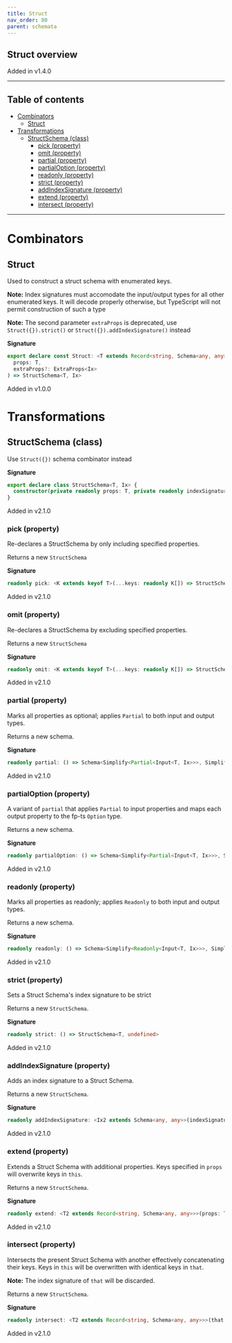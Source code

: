```yaml
---
title: Struct
nav_order: 80
parent: schemata
---
```


## Struct overview

Added in v1.4.0

---

<h2 class="text-delta">Table of contents</h2>

- [Combinators](#combinators)
  - [Struct](#struct)
- [Transformations](#transformations)
  - [StructSchema (class)](#structschema-class)
    - [pick (property)](#pick-property)
    - [omit (property)](#omit-property)
    - [partial (property)](#partial-property)
    - [partialOption (property)](#partialoption-property)
    - [readonly (property)](#readonly-property)
    - [strict (property)](#strict-property)
    - [addIndexSignature (property)](#addindexsignature-property)
    - [extend (property)](#extend-property)
    - [intersect (property)](#intersect-property)

---

# Combinators

## Struct

Used to construct a struct schema with enumerated keys.

**Note:** Index signatures must accomodate the input/output types for all other
enumerated keys. It will decode properly otherwise, but TypeScript will not permit
construction of such a type

**Note:** The second parameter `extraProps` is deprecated, use `Struct({}).strict()` or
`Struct({}).addIndexSignature()` instead

**Signature**

```ts
export declare const Struct: <T extends Record<string, Schema<any, any>>, Ix extends IxSigBase = undefined>(
  props: T,
  extraProps?: ExtraProps<Ix>
) => StructSchema<T, Ix>
```

Added in v1.0.0

# Transformations

## StructSchema (class)

Use `Struct({})` schema combinator instead

**Signature**

```ts
export declare class StructSchema<T, Ix> {
  constructor(private readonly props: T, private readonly indexSignature?: ExtraProps<Ix>)
}
```

Added in v2.1.0

### pick (property)

Re-declares a StructSchema by only including specified properties.

Returns a new `StructSchema`

**Signature**

```ts
readonly pick: <K extends keyof T>(...keys: readonly K[]) => StructSchema<{ [KeyType in keyof Pick<T, K>]: Pick<T, K>[KeyType]; }, Ix>
```

Added in v2.1.0

### omit (property)

Re-declares a StructSchema by excluding specified properties.

Returns a new `StructSchema`

**Signature**

```ts
readonly omit: <K extends keyof T>(...keys: readonly K[]) => StructSchema<{ [KeyType in keyof Pick<T, Exclude<keyof T, K>>]: Pick<T, Exclude<keyof T, K>>[KeyType]; }, Ix>
```

Added in v2.1.0

### partial (property)

Marks all properties as optional; applies `Partial` to both input and output types.

Returns a new schema.

**Signature**

```ts
readonly partial: () => Schema<Simplify<Partial<Input<T, Ix>>>, Simplify<Partial<Output<T, Ix>>>>
```

Added in v2.1.0

### partialOption (property)

A variant of `partial` that applies `Partial` to input properties and maps each
output property to the fp-ts `Option` type.

Returns a new schema.

**Signature**

```ts
readonly partialOption: () => Schema<Simplify<Partial<Input<T, Ix>>>, Simplify<OptionOutput<T, Ix>>>
```

Added in v2.1.0

### readonly (property)

Marks all properties as readonly; applies `Readonly` to both input and output types.

Returns a new schema.

**Signature**

```ts
readonly readonly: () => Schema<Simplify<Readonly<Input<T, Ix>>>, Simplify<Readonly<Output<T, Ix>>>>
```

Added in v2.1.0

### strict (property)

Sets a Struct Schema's index signature to be strict

Returns a new `StructSchema`.

**Signature**

```ts
readonly strict: () => StructSchema<T, undefined>
```

Added in v2.1.0

### addIndexSignature (property)

Adds an index signature to a Struct Schema.

Returns a new `StructSchema`.

**Signature**

```ts
readonly addIndexSignature: <Ix2 extends Schema<any, any>>(indexSignature: Ix2) => StructSchema<T, Ix2>
```

Added in v2.1.0

### extend (property)

Extends a Struct Schema with additional properties. Keys specified in `props` will
overwrite keys in `this`.

Returns a new `StructSchema`.

**Signature**

```ts
readonly extend: <T2 extends Record<string, Schema<any, any>>>(props: T2) => StructSchema<Spread<T, T2>, Ix>
```

Added in v2.1.0

### intersect (property)

Intersects the present Struct Schema with another effectively concatenating their
keys. Keys in `this` will be overwritten with identical keys in `that`.

**Note:** The index signature of `that` will be discarded.

Returns a new `StructSchema`.

**Signature**

```ts
readonly intersect: <T2 extends Record<string, Schema<any, any>>>(that: StructSchema<T2, any>) => StructSchema<Spread<T, T2>, Ix>
```

Added in v2.1.0
